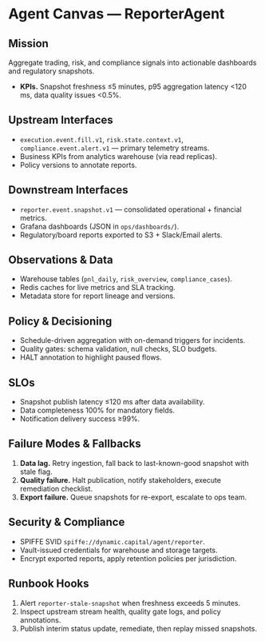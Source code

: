 # Agent Canvas — ReporterAgent

## Mission
Aggregate trading, risk, and compliance signals into actionable dashboards and regulatory snapshots.

- **KPIs.** Snapshot freshness ≤5 minutes, p95 aggregation latency <120 ms, data quality issues <0.5%.

## Upstream Interfaces
- `execution.event.fill.v1`, `risk.state.context.v1`, `compliance.event.alert.v1` — primary telemetry streams.
- Business KPIs from analytics warehouse (via read replicas).
- Policy versions to annotate reports.

## Downstream Interfaces
- `reporter.event.snapshot.v1` — consolidated operational + financial metrics.
- Grafana dashboards (JSON in `ops/dashboards/`).
- Regulatory/board reports exported to S3 + Slack/Email alerts.

## Observations & Data
- Warehouse tables (`pnl_daily`, `risk_overview`, `compliance_cases`).
- Redis caches for live metrics and SLA tracking.
- Metadata store for report lineage and versions.

## Policy & Decisioning
- Schedule-driven aggregation with on-demand triggers for incidents.
- Quality gates: schema validation, null checks, SLO budgets.
- HALT annotation to highlight paused flows.

## SLOs
- Snapshot publish latency ≤120 ms after data availability.
- Data completeness 100% for mandatory fields.
- Notification delivery success ≥99%.

## Failure Modes & Fallbacks
1. **Data lag.** Retry ingestion, fall back to last-known-good snapshot with stale flag.
2. **Quality failure.** Halt publication, notify stakeholders, execute remediation checklist.
3. **Export failure.** Queue snapshots for re-export, escalate to ops team.

## Security & Compliance
- SPIFFE SVID `spiffe://dynamic.capital/agent/reporter`.
- Vault-issued credentials for warehouse and storage targets.
- Encrypt exported reports, apply retention policies per jurisdiction.

## Runbook Hooks
1. Alert `reporter-stale-snapshot` when freshness exceeds 5 minutes.
2. Inspect upstream stream health, quality gate logs, and policy annotations.
3. Publish interim status update, remediate, then replay missed snapshots.

